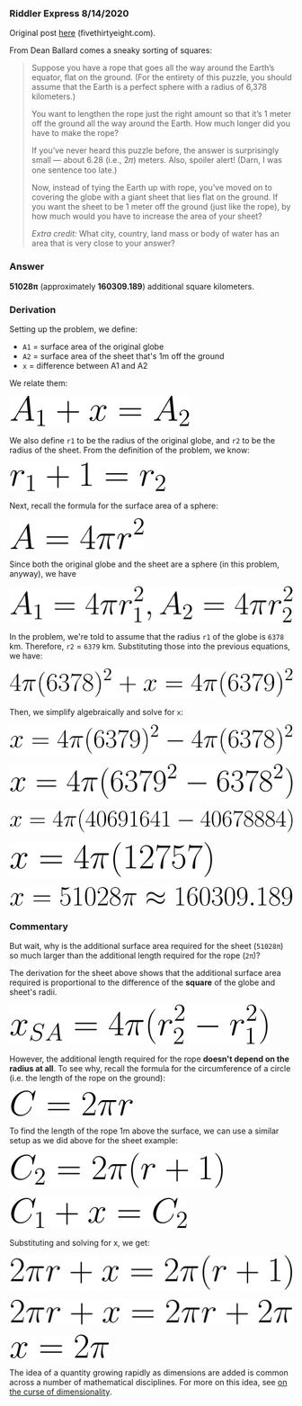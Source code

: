 ### Riddler Express 8/14/2020

Original post [here](https://fivethirtyeight.com/features/can-you-cover-the-globe/) (fivethirtyeight.com).

From Dean Ballard comes a sneaky sorting of squares:

> Suppose you have a rope that goes all the way around the Earth’s equator, flat on the ground. (For the entirety of this puzzle, you should assume that the Earth is a perfect sphere with a radius of 6,378 kilometers.)
> 
> You want to lengthen the rope just the right amount so that it’s 1 meter off the ground all the way around the Earth. How much longer did you have to make the rope?
> 
> If you’ve never heard this puzzle before, the answer is surprisingly small — about 6.28 (i.e., 2𝜋) meters. Also, spoiler alert! (Darn, I was one sentence too late.)
> 
> Now, instead of tying the Earth up with rope, you’ve moved on to covering the globe with a giant sheet that lies flat on the ground. If you want the sheet to be 1 meter off the ground (just like the rope), by how much would you have to increase the area of your sheet?
> 
> _Extra credit:_ What city, country, land mass or body of water has an area that is very close to your answer?

### Answer

**51028π** (approximately **160309.189**) additional square kilometers. 

### Derivation

Setting up the problem, we define:

- `A1` = surface area of the original globe
- `A2` = surface area of the sheet that's 1m off the ground
- `x` = difference between A1 and A2

We relate them:

![2](eq2.svg)

We also define `r1` to be the radius of the original globe, and `r2` to be the radius of the sheet. From the definition of the problem, we know:

![3](eq3.svg)

Next, recall the formula for the surface area of a sphere:  

![1](eq1.svg)

Since both the original globe and the sheet are a sphere (in this problem, anyway), we have

![4](eq4.svg)

In the problem, we're told to assume that the radius `r1` of the globe is `6378` km. Therefore, `r2` = `6379` km. Substituting those into the previous equations, we have:

![5](eq5.svg)

Then, we simplify algebraically and solve for `x`:

![6](eq6.svg)

![7](eq7.svg)

![8](eq8.svg)

![9](eq9.svg)

![10](eq10.svg)

### Commentary

But wait, why is the additional surface area required for the sheet (`51028π`) so much larger than the additional length required for the rope (`2π`)?

The derivation for the sheet above shows that the additional surface area required is proportional to the difference of the **square** of the globe and sheet's radii. 

![11](eq11.svg)

However, the additional length required for the rope **doesn't depend on the radius at all**. To see why, recall the formula for the circumference of a circle (i.e. the length of the rope on the ground):

![12](eq12.svg)

To find the length of the rope 1m above the surface, we can use a similar setup as we did above for the sheet example:

![13](eq13.svg)

![14](eq14.svg)

Substituting and solving for x, we get:

![15](eq15.svg)

![16](eq16.svg)

![17](eq17.svg)

The idea of a quantity growing rapidly as dimensions are added is common across a number of mathematical disciplines. For more on this idea, see [on the curse of dimensionality](https://towardsdatascience.com/on-the-curse-of-dimensionality-b91a3a51268).
 

